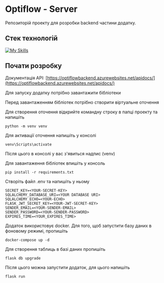# Optiflow - Server
Репозиторій проекту для розробки backend частини додатку.

## Стек технологій

[![My Skills](https://skillicons.dev/icons?i=py,flask,postgres,azure)](https://skillicons.dev)

## Почати розробку

Документація API: [https://optiflowbackend.azurewebsites.net/apidocs/](https://optiflowbackend.azurewebsites.net/apidocs/)

Для запуску додатку потрібно завантажити бібліотеки

Перед завантаженням бібліотек потрібно створити віртуальне оточення

Для створення оточення відкрийте командну строку в папці проекту та напишіть
```
python -m venv venv
```
Для активації оточення напишіть у консолі
```
venv\Scripts\activate
```
Після цього в консолі у вас з'явиться надпис (venv)

Для завантаження бібліотек впишіть у консоль
```
pip install -r requirements.txt
```

Створіть файл .env та напишіть у ньому
```.env
SECRET_KEY=<YOUR-SECRET-KEY>
SQLALCHEMY_DATABASE_URI=<YOUR DATABASE URI>
SQLALCHEMY_ECHO=<YOUR-ECHO>
FLASK_JWT_SECRET_KEY=<YOUR-JWT-SECRET-KEY>
SENDER_EMAIL=<YOUR-SENDER-EMAIL>
SENDER_PASSWORD=<YOUR-SENDER-PASSWORD>
EXPIRES_TIME=<YOUR_EXPIRES_TIME>
```

Додаток використовує docker. Для того, щоб запустити базу даних в фоновому режимі, пропишіть
```
docker-compose up -d
```
Для створення таблиць в базі даних пропишіть
```
flask db upgrade
```

Після цього можна запустити додаток, для цього напишіть 
```
flask run
```
